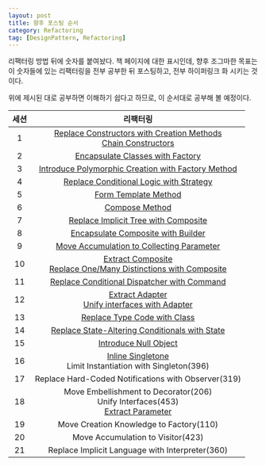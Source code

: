 ```yaml
---
layout: post
title: 향후 포스팅 순서
category: Refactoring
tag: [DesignPattern, Refactoring] 
---
```


리팩터링 방법 뒤에 숫자를 붙여놨다. 책 페이지에 대한 표시인데, 향후 조그마한 목표는 이 숫자들에 있는 리팩터링을 전부 공부한 뒤 포스팅하고, 전부 하이퍼링크 화 시키는 것이다.

위에 제시된 대로 공부하면 이해하기 쉽다고 하므로, 이 순서대로 공부해 볼 예정이다.  

|세션|리팩터링|
|:---:|:---:|
|1|[Replace Constructors with Creation Methods](https://jo631.github.io/refactoring/2021/04/13/Replace-Constructors-With-Creation-Methods/)<br>[Chain Constructors](https://jo631.github.io/refactoring/2021/04/13/Chain-Constructors/)|
|2|[Encapsulate Classes with Factory](https://jo631.github.io/refactoring/2021/04/13/Encapsulate-Classes-with-Factory/)|
|3|[Introduce Polymorphic Creation with Factory Method](https://jo631.github.io/refactoring/2021/04/13/Introduce-Polymorphic-Creation-with-Factory-Method/)|
|4|[Replace Conditional Logic with Strategy](https://jo631.github.io/refactoring/2021/04/15/Replace-Conditional-Logic-with-Strategy/)|
|5|[Form Template Method](https://jo631.github.io/refactoring/2021/04/16/Form-Template-Method/)|
|6|[Compose Method](https://jo631.github.io/refactoring/2021/04/14/Compose-Method/)|
|7|[Replace Implicit Tree with Composite](https://jo631.github.io/refactoring/2021/04/19/Replace-Implicit-Tree-with-Composite/)|
|8|[Encapsulate Composite with Builder](https://jo631.github.io/refactoring/2021/04/20/Encapsulate-Composite-with-Builder/)|
|9| [Move Accumulation to Collecting Parameter](https://jo631.github.io/refactoring/2021/04/27/Move-Accumulation-to-Collecting-Parameter/)|
|10|[Extract Composite](https://jo631.github.io/refactoring/2021/04/28/Extract-Composite/)<br>[Replace One/Many Distinctions with Composite](https://jo631.github.io/refactoring/2021/04/30/Replace-One-Many-Distinctions-with-Composite/)|
|11|[Replace Conditional Dispatcher with Command](https://jo631.github.io/refactoring/2021/05/01/Replace-Conditional-Dispatcher-with-Command/)|
|12|[Extract Adapter](https://jo631.github.io/refactoring/2021/05/02/Extract-Adapter/)<br>[Unify interfaces with Adapter](https://jo631.github.io/refactoring/2021/05/10/Unify-Interface-with-Adapter/)|
|13|[Replace Type Code with Class](https://jo631.github.io/refactoring/2021/05/12/Replace-Type-Code-with-Class/)|
|14|[Replace State-Altering Conditionals with State](https://jo631.github.io/refactoring/2021/05/13/Replace-State-Altering-Conditionals-with-State/)|
|15|[Introduce Null Object](https://jo631.github.io/refactoring/2021/05/18/Introduce-Null-Object/)|
|16|[Inline Singletone](https://jo631.github.io/refactoring/2021/05/19/Inline-Singleton/)<br>Limit Instantiation with Singleton(396)|
|17|Replace Hard-Coded Notifications with Observer(319)|
|18|Move Embellishment to Decorator(206)<br>Unify Interfaces(453)<br>[Extract Parameter](https://jo631.github.io/refactoring/2021/04/16/Extract-Parameter/)|
|19|Move Creation Knowledge to Factory(110)|
|20|Move Accumulation to Visitor(423)|
|21|Replace Implicit Language with Interpreter(360)|